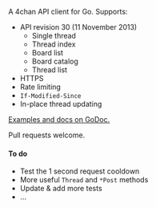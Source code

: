 A 4chan API client for Go. Supports:

- API revision 30 (11 November 2013)
	* Single thread
	* Thread index
	* Board list
	* Board catalog
	* Thread list
- HTTPS
- Rate limiting
- `If-Modified-Since`
- In-place thread updating

[Examples and docs on GoDoc.](http://godoc.org/github.com/moshee/go-4chan-api)

Pull requests welcome.

#### To do

- Test the 1 second request cooldown
- More useful `Thread` and `*Post` methods
- Update & add more tests
- ...
